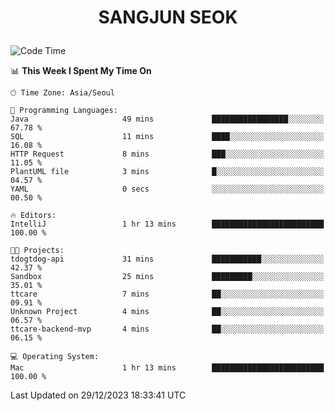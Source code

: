 <h1>
 <p align="center">
   SANGJUN SEOK
 </p>
</h1>

<!--START_SECTION:waka-->
![Code Time](http://img.shields.io/badge/Code%20Time-3%2C138%20hrs%2056%20mins-blue)

📊 **This Week I Spent My Time On** 

```text
🕑︎ Time Zone: Asia/Seoul

💬 Programming Languages: 
Java                     49 mins             █████████████████░░░░░░░░   67.78 % 
SQL                      11 mins             ████░░░░░░░░░░░░░░░░░░░░░   16.08 % 
HTTP Request             8 mins              ███░░░░░░░░░░░░░░░░░░░░░░   11.05 % 
PlantUML file            3 mins              █░░░░░░░░░░░░░░░░░░░░░░░░   04.57 % 
YAML                     0 secs              ░░░░░░░░░░░░░░░░░░░░░░░░░   00.50 % 

🔥 Editors: 
IntelliJ                 1 hr 13 mins        █████████████████████████   100.00 % 

🐱‍💻 Projects: 
tdogtdog-api             31 mins             ███████████░░░░░░░░░░░░░░   42.37 % 
Sandbox                  25 mins             █████████░░░░░░░░░░░░░░░░   35.01 % 
ttcare                   7 mins              ██░░░░░░░░░░░░░░░░░░░░░░░   09.91 % 
Unknown Project          4 mins              ██░░░░░░░░░░░░░░░░░░░░░░░   06.57 % 
ttcare-backend-mvp       4 mins              ██░░░░░░░░░░░░░░░░░░░░░░░   06.15 % 

💻 Operating System: 
Mac                      1 hr 13 mins        █████████████████████████   100.00 % 
```


 Last Updated on 29/12/2023 18:33:41 UTC
<!--END_SECTION:waka-->
